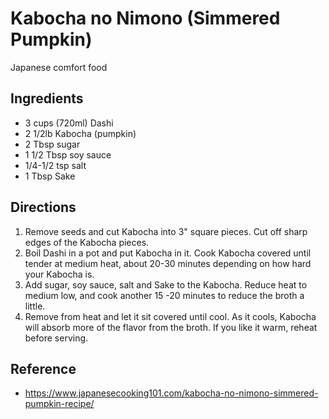 # Kabocha no Nimono (Simmered Pumpkin)

Japanese comfort food

## Ingredients

- 3 cups (720ml) Dashi
- 2 1/2lb Kabocha (pumpkin)
- 2 Tbsp sugar
- 1 1/2 Tbsp soy sauce
- 1/4-1/2 tsp salt
- 1 Tbsp Sake

## Directions

1. Remove seeds and cut Kabocha into 3" square pieces. Cut off sharp edges of the Kabocha pieces.
2. Boil Dashi in a pot and put Kabocha in it. Cook Kabocha covered until tender at medium heat, about 20-30 minutes depending on how hard your Kabocha is.
3. Add sugar, soy sauce, salt and Sake to the Kabocha. Reduce heat to medium low, and cook another 15 -20 minutes to reduce the broth a little.
4. Remove from heat and let it sit covered until cool. As it cools, Kabocha will absorb more of the flavor from the broth. If you like it warm, reheat before serving.

## Reference

- <https://www.japanesecooking101.com/kabocha-no-nimono-simmered-pumpkin-recipe/>
